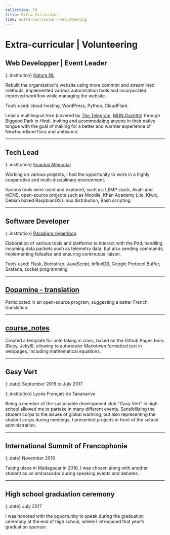 ```yaml
---
collection: EN
title: Extra-Curricular
link: extra-curricular--volunteering
---
```

# Extra-curricular | Volunteering

## Web Developper | Event Leader

{:.institution}
[Nature NL](http://naturenl.ca)

Rebuilt the organization's website using more common and streamlined methods, implemented various automization tools and incorporated improved workflow while managing the website. 

Tools used: cloud-hosting, WordPress, Python, CloudFlare.

Lead a multilingual hike (covered by [The Telegram](https://www.thetelegram.com/news/lichen-the-way-you-talk-322950/), [MUN Gazette](https://gazette.mun.ca/public-engagement/mother-tongues/)) through Biggood Park in Hindi, inviting and acommodating anyone in their native tongue with the goal of making for a better and warmer experience of Newfoundland flora and ambiance. 

---

## Tech Lead

{:.institution}
[Enactus Memorial](https://enactusmemorial.ca/)

Working on various projects, I had the opportunity to work in a highly cooperative and multi-disciplinary environment.

Various tools were used and explored, such as: LEMP stack, Avahi and mDNS, open-source projects such as Moodle, Khan Academy Lite, Kiwix, Debian based RaspbianOS Linux distribution, Bash scripting.

---

## Software Developer

{:.institution}
[Paradigm Hyperloop](https://paradigmhyperloop.com/)

Elaboration of various tools and platforms to interact with the Pod, handling incoming data packets such as telemetry data, but also sending commands, implementing failsafes and ensuring continuous liaison. 

Tools used: Flask, Bootstrap, JavaScript, InfluxDB, Google Protocol Buffer, Grafana, socket programming

---

## [Dopamine - translation](https://github.com/digimezzo/Dopamine)

Participated in an open-source program, suggesting a better French translation.

---

## [course_notes](https://github.com/spramij/course_notes)

Created a template for note taking in class, based on the Github Pages tools (Ruby, Jekyll), allowing to autorender Markdown formatted text in webpages, including mathematical equations.

---

## Gasy Vert

{:.date}
September 2016 to July 2017

{:.institution}
Lycée Français de Tananarive

Being a member of the sustainable development club "Gasy Vert" in high school allowed me to partake in many different events. Sensibilizing the student corps to the issues of global warming, but also representing the student corps during meetings, I presented projects in front of the school administration.

---

## International Summit of Francophonie

{:.date}
November 2016

Taking place in Madagacar in 2016, I was chosen along with another student as an ambassador during speaking events and debates.

---

## High school graduation ceremony

{:.date}
July 2017

I was honored with the opportunity to speak during the graduation ceremony at the end of high school, where I introduced that year's graduation sponsor.
